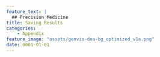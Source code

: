```yaml
---
feature_text: |
  ## Precision Medicine
title: Saving Results
categories:
    - Appendix
feature_image: "assets/genvis-dna-bg_optimized_v1a.png"
date: 0001-01-01
---
```

